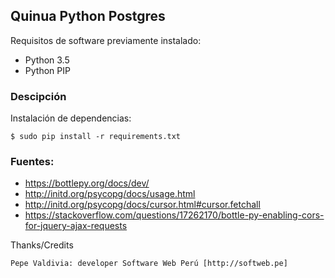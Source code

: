 ## Quinua Python Postgres

Requisitos de software previamente instalado:

+ Python 3.5
+ Python PIP

### Descipción

Instalación de dependencias:

	$ sudo pip install -r requirements.txt

### Fuentes:

+ https://bottlepy.org/docs/dev/
+ http://initd.org/psycopg/docs/usage.html
+ http://initd.org/psycopg/docs/cursor.html#cursor.fetchall
+ https://stackoverflow.com/questions/17262170/bottle-py-enabling-cors-for-jquery-ajax-requests

Thanks/Credits

    Pepe Valdivia: developer Software Web Perú [http://softweb.pe]
